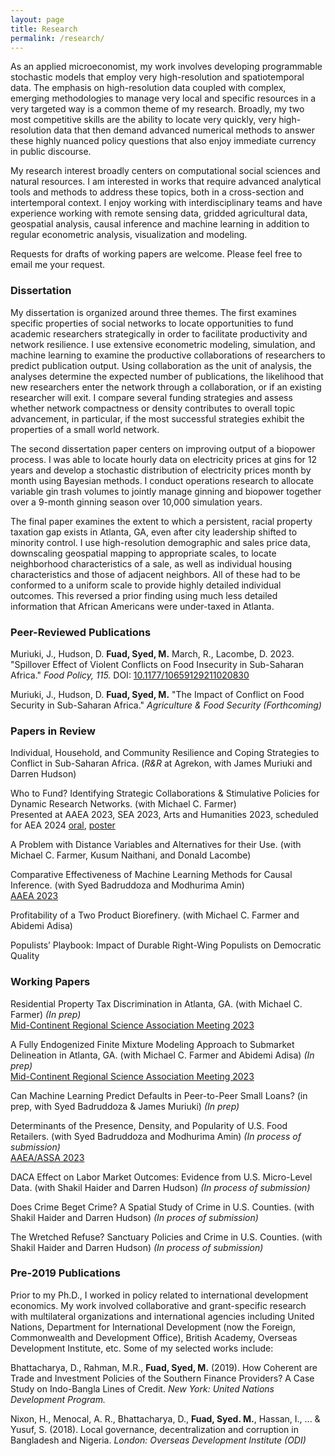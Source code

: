 ```yaml
---
layout: page
title: Research
permalink: /research/
---
```

As an applied microeconomist, my work involves developing programmable stochastic models that employ very high-resolution and spatiotemporal data. The emphasis on high-resolution data coupled with complex, emerging methodologies to manage very local and specific resources in a very targeted way is a common theme of my research. Broadly, my two most competitive skills are the ability to locate very quickly, very high-resolution data that then demand advanced numerical methods to answer these highly nuanced policy questions that also enjoy immediate currency in public discourse. 

My research interest broadly centers on computational social sciences and natural resources. I am interested in works that require advanced analytical tools and methods to address these topics, both in a cross-section and intertemporal context. I enjoy working with interdisciplinary teams and have experience working with remote sensing data, gridded agricultural data, geospatial analysis, causal inference and machine learning in addition to regular econometric analysis, visualization and modeling. 

Requests for drafts of working papers are welcome. Please feel free to email me your request.

### Dissertation <br>
My dissertation is organized around three themes. The first examines specific properties of social networks to locate opportunities to fund academic researchers strategically in order to facilitate productivity and network resilience. I use extensive econometric modeling, simulation, and machine learning to examine the productive collaborations of researchers to predict publication output. Using collaboration as the unit of analysis, the analyses determine the expected number of publications, the likelihood that new researchers enter the network through a collaboration, or if an existing researcher will exit. I compare several funding strategies and assess whether network compactness or density contributes to overall topic advancement, in particular, if the most successful strategies exhibit the properties of a small world network. 

The second dissertation paper centers on improving output of a biopower process. I was able to locate hourly data on electricity prices at gins for 12 years and develop a stochastic distribution of electricity prices month by month using Bayesian methods. I conduct operations research to allocate variable gin trash volumes to jointly manage ginning and biopower together over a 9-month ginning season over 10,000 simulation years. 

The final paper examines the extent to which a persistent, racial property taxation gap exists in Atlanta, GA, even after city leadership shifted to minority control. I use high-resolution demographic and sales price data, downscaling geospatial mapping to appropriate scales, to locate neighborhood characteristics of a sale, as well as individual housing characteristics and those of adjacent neighbors. All of these had to be conformed to a uniform scale to provide highly detailed individual outcomes. This reversed a prior finding using much less detailed information that African Americans were under-taxed in Atlanta. 

### Peer-Reviewed Publications <br>
Muriuki, J., Hudson, D. **Fuad, Syed, M.** March, R., Lacombe, D. 2023. "Spillover Effect of Violent Conflicts on Food Insecurity in Sub-Saharan Africa." *Food Policy, 115.* DOI: [10.1177/10659129211020830](https://doi.org/10.1016/j.foodpol.2023.102417) <br> 

Muriuki, J., Hudson, D. **Fuad, Syed, M.** "The Impact of Conflict on Food Security in Sub-Saharan Africa." *Agriculture & Food Security (Forthcoming)*

### Papers in Review <br> 
Individual, Household, and Community Resilience and Coping Strategies to Conflict in Sub-Saharan Africa. (*R&R* at Agrekon, with James Muriuki and Darren Hudson) <br> 

Who to Fund? Identifying Strategic Collaborations & Stimulative Policies for Dynamic Research Networks. (with Michael C. Farmer) <br> 
Presented at AAEA 2023, SEA 2023, Arts and Humanities 2023, scheduled for AEA 2024 [oral](/PPT_Strength%20of%20weak%20ties.pdf), [poster](/Poster_Strength%20of%20weak%20ties.pdf)

A Problem with Distance Variables and Alternatives for their Use. (with Michael C. Farmer, Kusum Naithani, and Donald Lacombe) <br> 

Comparative Effectiveness of Machine Learning Methods for Causal Inference. (with Syed Badruddoza and Modhurima Amin) <br> 
[AAEA 2023](/PPT_Comparative%20effectiveness%20of%20causal%20ML.pdf)

Profitability of a Two Product Biorefinery. (with Michael C. Farmer and Abidemi Adisa) <br> 

Populists’ Playbook: Impact of Durable Right-Wing Populists on Democratic Quality <br> 

### Working Papers <br> 
Residential Property Tax Discrimination in Atlanta, GA. (with Michael C. Farmer) *(In prep)*<br> 
[Mid-Continent Regional Science Association Meeting 2023](/PPT_Bias%20in%20Atlanta%20property%20tax.pdf)

A Fully Endogenized Finite Mixture Modeling Approach to Submarket Delineation in Atlanta, GA. (with Michael C. Farmer and Abidemi Adisa) *(In prep)*<br> 
[Mid-Continent Regional Science Association Meeting 2023](/PPT_Submarket%20separation%20in%20Atlanta.pdf)

Can Machine Learning Predict Defaults in Peer-to-Peer Small Loans? (in prep, with Syed Badruddoza & James Muriuki) *(In prep)*<br> 

Determinants of the Presence, Density, and Popularity of U.S. Food Retailers. (with Syed Badruddoza and Modhurima Amin) *(In process of submission)*<br> 
[AAEA/ASSA 2023](/PPT_Determinants%20of%20food%20retailer%20location.pdf)

DACA Effect on Labor Market Outcomes: Evidence from U.S. Micro-Level Data. (with Shakil Haider and Darren Hudson) *(In process of submission)*<br> 

Does Crime Beget Crime? A Spatial Study of Crime in U.S. Counties. (with Shakil Haider and Darren Hudson) *(In proces of submission)*<br> 

The Wretched Refuse? Sanctuary Policies and Crime in U.S. Counties. (with Shakil Haider and Darren Hudson) *(In process of submission)*<br> 

### Pre-2019 Publications <br>
Prior to my Ph.D., I worked in policy related to international development economics. My work involved collaborative and grant-specific research with multilateral organizations and international agencies including United Nations, Department for International Development (now the Foreign, Commonwealth and Development Office), British Academy, Overseas Development Institute, etc. Some of my selected works include: 

Bhattacharya, D., Rahman, M.R., **Fuad, Syed, M.** (2019). How Coherent are Trade and Investment Policies of the Southern Finance Providers? A Case Study on Indo-Bangla Lines of Credit. *New York: United Nations
Development Program.*<br>

Nixon, H., Menocal, A. R., Bhattacharya, D., **Fuad, Syed. M.**, Hassan, I., ... & Yusuf, S. (2018). Local governance, decentralization and corruption in Bangladesh and Nigeria. *London: Overseas Development Institute (ODI)*

